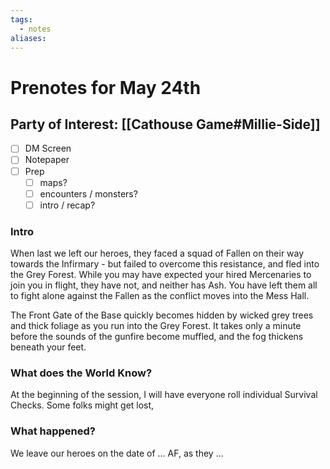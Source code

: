 ```yaml
---
tags:
  - notes
aliases:
---
```


# Prenotes for May 24th
## Party of Interest: [[Cathouse Game#Millie-Side]]
- [ ] DM Screen
- [ ] Notepaper
- [ ] Prep
	- [ ] maps?
	- [ ] encounters / monsters?
	- [ ] intro / recap?

### Intro

When last we left our heroes, they faced a squad of Fallen on their way towards the Infirmary - but failed to overcome this resistance, and fled into the Grey Forest. While you may have expected your hired Mercenaries to join you in flight, they have not, and neither has Ash. You have left them all to fight alone against the Fallen as the conflict moves into the Mess Hall.

The Front Gate of the Base quickly becomes hidden by wicked grey trees and thick foliage as you run into the Grey Forest. It takes only a minute before the sounds of the gunfire become muffled, and the fog thickens beneath your feet. 

### What does the World Know?
At the beginning of the session, I will have everyone roll individual Survival Checks. Some folks might get lost, 

### What happened?


We leave our heroes on the date of ... AF, as they ...